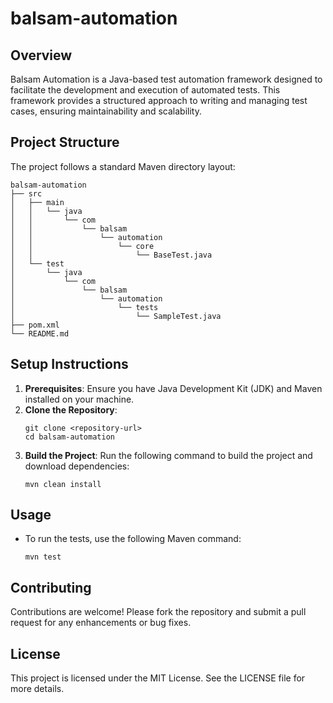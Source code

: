 # balsam-automation

## Overview
Balsam Automation is a Java-based test automation framework designed to facilitate the development and execution of automated tests. This framework provides a structured approach to writing and managing test cases, ensuring maintainability and scalability.

## Project Structure
The project follows a standard Maven directory layout:

```
balsam-automation
├── src
│   ├── main
│   │   └── java
│   │       └── com
│   │           └── balsam
│   │               └── automation
│   │                   └── core
│   │                       └── BaseTest.java
│   └── test
│       └── java
│           └── com
│               └── balsam
│                   └── automation
│                       └── tests
│                           └── SampleTest.java
├── pom.xml
└── README.md
```

## Setup Instructions
1. **Prerequisites**: Ensure you have Java Development Kit (JDK) and Maven installed on your machine.
2. **Clone the Repository**: 
   ```
   git clone <repository-url>
   cd balsam-automation
   ```
3. **Build the Project**: Run the following command to build the project and download dependencies:
   ```
   mvn clean install
   ```

## Usage
- To run the tests, use the following Maven command:
  ```
  mvn test
  ```

## Contributing
Contributions are welcome! Please fork the repository and submit a pull request for any enhancements or bug fixes.

## License
This project is licensed under the MIT License. See the LICENSE file for more details.